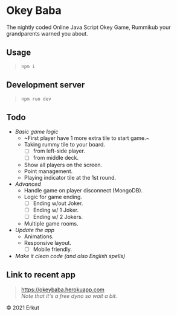 # Okey Baba
The nightly coded Online Java Script Okey Game, Rummikub your grandparents warned you about.

## Usage
> `npm i`

## Development server
> `npm run dev`

## Todo
* *Basic game logic*
  * ~First player have 1 more extra tile to start game.~
  * Taking rummy tile to your board.
    * [ ] from left-side player.
    * [ ] from middle deck.
  * Show all players on the screen.
  * Point management.
  * Playing indicator tile at the 1st round.
* *Advanced*
  * Handle game on player disconnect (MongoDB).
  * Logic for game ending.
    * [ ] Ending w/out Joker.
    * [ ] Ending w/ 1 Joker.
    * [ ] Ending w/ 2 Jokers.
  * Multiple game rooms.
* *Update the app*
  * Animations.
  * Responsive layout.
    * [ ] Mobile friendly.
* *Make it clean code (and also English spells)*

## Link to recent app
> https://okeybaba.herokuapp.com \
> *Note that it's a free dyno so wait a bit.*

&copy; 2021 Erkut